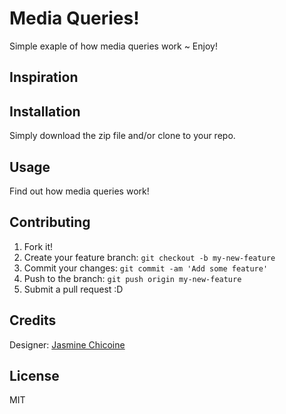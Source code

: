 # Media Queries!

Simple exaple of how media queries work
~ Enjoy!

## Inspiration

## Installation

Simply download the zip file and/or clone to your repo.

## Usage

Find out how media queries work!

## Contributing

1. Fork it!
2. Create your feature branch: `git checkout -b my-new-feature`
3. Commit your changes: `git commit -am 'Add some feature'`
4. Push to the branch: `git push origin my-new-feature`
5. Submit a pull request :D

## Credits

Designer: [Jasmine Chicoine](https://github.com/jasminechicoine)

## License

MIT
